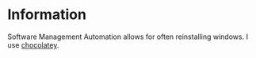 # Information
Software Management Automation allows for often reinstalling windows. I use [chocolatey](https://chocolatey.org/).


